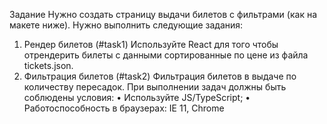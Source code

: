 Задание
Нужно создать страницу выдачи билетов с фильтрами (как на макете ниже).
Нужно выполнить следующие задания:
1. Рендер билетов (#task1)
Используйте React для того чтобы отрендерить билеты с данными сортированные по цене из файла tickets.json.
2. Фильтрация билетов (#task2)
Фильтрация билетов в выдаче по количеству пересадок.
При выполнении задач должны быть соблюдены условия:
• Используйте JS/TypeScript;
• Работоспособность в браузерах: IE 11, Chrome
